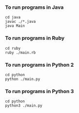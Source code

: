 ### To run programs in Java
```
cd java
javac ./*.java
java Main
```
### To run programs in Ruby
```
cd ruby
ruby ./main.rb
```
### To run programs in Python 2
```
cd python
python ./main.py
```
### To run programs in Python 3
```
cd python
python3 ./main.py
```
